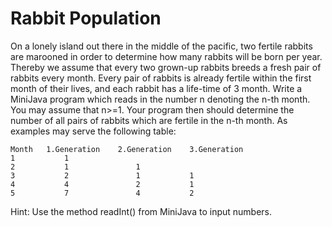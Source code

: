 # Rabbit Population
On a lonely island out there in the middle of the pacific, two fertile rabbits are marooned in order to determine how many rabbits will be born per year. Thereby we assume that every two grown-up rabbits breeds a fresh pair of rabbits every month.
Every pair of rabbits is already fertile within the first month of their lives, and each rabbit has a life-time of 3 month. Write a MiniJava program which reads in the number n denoting the n-th month. You may assume that n>=1. Your program then should determine the number of all pairs of rabbits which are fertile in the n-th month. As examples may serve the following table:

    Month	1.Generation	2.Generation	3.Generation
    1           1		
    2           1               1
    3           2	            1	        1
    4           4	            2	        1
    5           7	            4	        2

Hint: Use the method readInt() from MiniJava to input numbers.